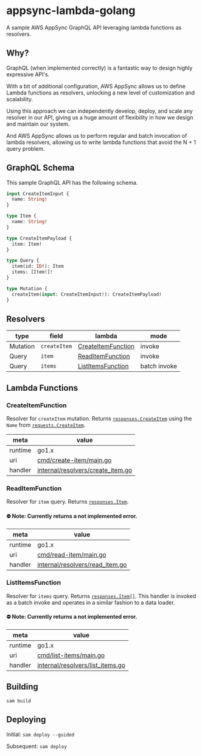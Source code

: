 # appsync-lambda-golang

A sample AWS AppSync GraphQL API leveraging lambda functions as resolvers.

## Why?

GraphQL (when implemented correctly) is a fantastic way to design highly expressive API's. 

With a bit of additional configuration, AWS AppSync allows us to define Lambda functions as resolvers, unlocking a new level of customization and scalability.

Using this approach we can independently develop, deploy, and scale any resolver in our API, giving us a huge amount of flexibility in how we design and maintain our system.

And AWS AppSync allows us to perform regular and batch invocation of lambda resolvers, allowing us to write lambda functions that avoid the N + 1 query problem.

## GraphQL Schema

This sample GraphQL API has the following schema.

```graphql
input CreateItemInput {
  name: String!
}

type Item {
  name: String!
}

type CreateItemPayload {
  item: Item!
}

type Query {
  item(id: ID!): Item
  items: [Item!]!
}

type Mutation {
  createItem(input: CreateItemInput!): CreateItemPayload!
}
```

## Resolvers

| type     | field        | lambda                                    | mode         |
| -------- | ------------ | ----------------------------------------- | ------------ |
| Mutation | `createItem` | [CreateItemFunction](#createitemfunction) | invoke       |
| Query    | `item`       | [ReadItemFunction](#readitemfunction)     | invoke       |
| Query    | `items`      | [ListItemsFunction](#listitemsfunction)   | batch invoke |

## Lambda Functions

### CreateItemFunction

Resolver for `createItem` mutation. Returns [`responses.CreateItem`](internal/responses/create_item.go) using the `Name` from [`requests.CreateItem`](internal/requests/create_item.go).

| meta    | value                                                                |
| ------- | -------------------------------------------------------------------- |
| runtime | go1.x                                                                |
| uri     | [cmd/create-item/main.go](cmd/create-item/main.go)                   |
| handler | [internal/resolvers/create_item.go](internal/resolvers/create_item.go) |

### ReadItemFunction

Resolver for `item` query. Returns [`responses.Item`](internal/responses/item.go).

#### ⛔️ Note: Currently returns a not implemented error.

| meta    | value                                                            |
| ------- | ---------------------------------------------------------------- |
| runtime | go1.x                                                            |
| uri     | [cmd/read-item/main.go](cmd/read-item/main.go)                   |
| handler | [internal/resolvers/read_item.go](internal/resolvers/read_item.go) |

### ListItemsFunction

Resolver for `items` query. Returns [`responses.Item[]`](internal/responses/item.go). This handler is invoked as a batch invoke and operates in a similar fashion to a data loader.

#### ⛔️ Note: Currently returns a not implemented error.

| meta    | value                                                              |
| ------- | ------------------------------------------------------------------ |
| runtime | go1.x                                                              |
| uri     | [cmd/list-items/main.go](cmd/list-items/main.go)                   |
| handler | [internal/resolvers/list_items.go](internal/resolvers/list_items.go) |

## Building

`sam build`

## Deploying

Initial: `sam deploy --guided`

Subsequent: `sam deploy`
